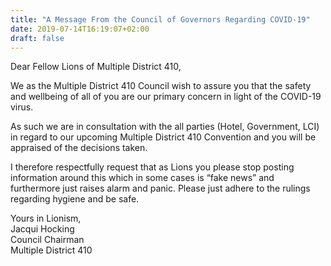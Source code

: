 ```yaml
---
title: "A Message From the Council of Governors Regarding COVID-19"
date: 2019-07-14T16:19:07+02:00
draft: false
---
```


Dear Fellow Lions of Multiple District 410,

We as the Multiple District 410 Council wish to assure you that the safety and wellbeing of all of you are our primary concern in light of the COVID-19 virus.

As such we are in consultation with the all parties (Hotel, Government, LCI) in regard to our upcoming Multiple District 410 Convention and you will be appraised of the decisions taken.

I therefore respectfully request that as Lions you please stop posting information around this which in some cases is “fake news” and furthermore just raises alarm and panic.  Please just adhere to the rulings regarding hygiene and be safe.

Yours in Lionism, \
Jacqui Hocking \
Council Chairman \
Multiple District 410
